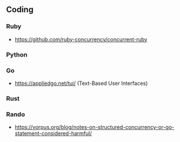 ## Coding

### Ruby
- https://github.com/ruby-concurrency/concurrent-ruby

### Python
 
### Go
- https://appliedgo.net/tui/
(Text-Based User Interfaces)

### Rust

### Rando
- https://vorpus.org/blog/notes-on-structured-concurrency-or-go-statement-considered-harmful/
